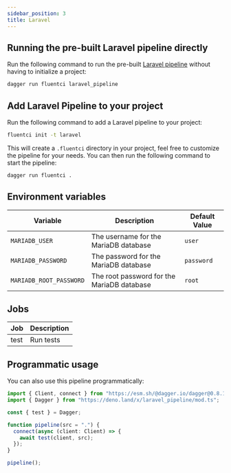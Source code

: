 ```yaml
---
sidebar_position: 3
title: Laravel
---
```


## Running the pre-built Laravel pipeline directly

Run the following command to run the pre-built [Laravel pipeline](https://github.com/fluent-ci-templates/laravel-pipeline) without having to initialize a project:

```bash
dagger run fluentci laravel_pipeline
```

## Add Laravel Pipeline to your project

Run the following command to add a Laravel pipeline to your project:

```bash
fluentci init -t laravel
```

This will create a `.fluentci` directory in your project, feel free to customize the pipeline for your needs.
You can then run the following command to start the pipeline:

```bash
dagger run fluentci .
```

## Environment variables

| Variable               | Description                                | Default Value |
| ---------------------- | ------------------------------------------ | ------------- |
|`MARIADB_USER`          | The username for the MariaDB database      | `user`        |
|`MARIADB_PASSWORD`      | The password for the MariaDB database      | `password`    |
|`MARIADB_ROOT_PASSWORD` | The root password for the MariaDB database | `root`        |


## Jobs

| Job       | Description   |
| --------- | ------------- |
| test      | Run tests      |

## Programmatic usage

You can also use this pipeline programmatically:

```ts
import { Client, connect } from "https://esm.sh/@dagger.io/dagger@0.8.1";
import { Dagger } from "https://deno.land/x/laravel_pipeline/mod.ts";

const { test } = Dagger;

function pipeline(src = ".") {
  connect(async (client: Client) => {
    await test(client, src);
  });
}

pipeline();
```